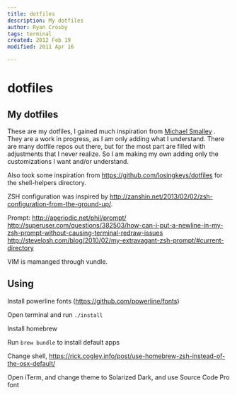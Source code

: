 ```yaml
---
title: dotfiles
description: My dotfiles
author: Ryan Crosby
tags: terminal
created: 2012 Feb 19
modified: 2011 Apr 16

---
```


dotfiles
========

## My dotfiles

These are my dotfiles, I gained much inspiration from 
[Michael Smalley](http://blog.smalleycreative.com/tutorials/using-git-and-github-to-manage-your-dotfiles/)
. They are a work in progress, as I am only adding what I understand. There are many dotfile repos out
there, but for the most part are filled with adjustments that I never realize. So I am making my own
adding only the customizations I want and/or understand.

Also took some inspiration from https://github.com/losingkeys/dotfiles for the shell-helpers directory.

ZSH configuration was inspired by http://zanshin.net/2013/02/02/zsh-configuration-from-the-ground-up/.

Prompt: http://aperiodic.net/phil/prompt/
http://superuser.com/questions/382503/how-can-i-put-a-newline-in-my-zsh-prompt-without-causing-terminal-redraw-issues
http://stevelosh.com/blog/2010/02/my-extravagant-zsh-prompt/#current-directory


VIM is mamanged through vundle.

## Using

Install powerline fonts (https://github.com/powerline/fonts)

Open terminal and run `./install`

Install homebrew

Run `brew bundle` to install default apps

Change shell, https://rick.cogley.info/post/use-homebrew-zsh-instead-of-the-osx-default/

Open iTerm, and change theme to Solarized Dark, and use Source Code Pro font
